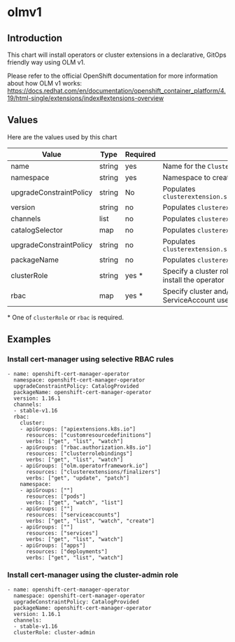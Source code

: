 # olmv1

## Introduction

This chart will install operators or cluster extensions in a declarative, GitOps friendly way using OLM v1.

Please refer to the official OpenShift documentation for more information about how OLM v1 works: https://docs.redhat.com/en/documentation/openshift_container_platform/4.19/html-single/extensions/index#extensions-overview

## Values

Here are the values used by this chart

| Value                     | Type    | Required  | Description                                                                                                 |
| -----------------------   | ------- | ----------| ----------------------------------------------------------------------------------------------------------- |
| name                      | string  | yes       | Name for the `ClusterExtension`                                                                               |
| namespace                 | string  | yes       | Namespace to create resources in                                                                            |
| upgradeConstraintPolicy   | string  | No        | Populates `clusterextension.spec.source.catalog.upgradeConstraintPolicy`                                    |
| version                   | string  | no        | Populates `clusterextension.spec.source.catalog.version`                                                    |
| channels                  | list    | no        | Populates `clusterextension.spec.source.catalog.channels`                                                   |
| catalogSelector           | map     | no        | Populates `clusterextension.spec.source.catalog.selector`                                                   |
| upgradeConstraintPolicy   | string  | no        | Populates `clusterextension.spec.source.catalog.upgradeConstraintPolicy`                                    |
| packageName               | string  | no        | Populates `clusterextension.spec.source.catalog.packageName`                                                |   
| clusterRole               | string  | yes *     | Specify a cluster role to assign to the ServiceAccount used to install the operator                         |  
| rbac                      | map     | yes *     | Specify cluster and/or namespace rbac rules to assign to the ServiceAccount used to install the operator    |  

\* One of `clusterRole` or `rbac` is required.

## Examples

### Install cert-manager using selective RBAC rules

```
- name: openshift-cert-manager-operator
  namespace: openshift-cert-manager-operator
  upgradeConstraintPolicy: CatalogProvided
  packageName: openshift-cert-manager-operator
  version: 1.16.1
  channels:
  - stable-v1.16
  rbac: 
    cluster:
    - apiGroups: ["apiextensions.k8s.io"]
      resources: ["customresourcedefinitions"]
      verbs: ["get", "list", "watch"]
    - apiGroups: ["rbac.authorization.k8s.io"]
      resources: ["clusterrolebindings"]
      verbs: ["get", "list", "watch"]
    - apiGroups: ["olm.operatorframework.io"]
      resources: ["clusterextensions/finalizers"]
      verbs: ["get", "update", "patch"]
    namespace:
    - apiGroups: [""]
      resources: ["pods"]
      verbs: ["get", "watch", "list"]
    - apiGroups: [""]
      resources: ["serviceaccounts"]
      verbs: ["get", "list", "watch", "create"]
    - apiGroups: [""]
      resources: ["services"]
      verbs: ["get", "list", "watch"]
    - apiGroups: ["apps"]
      resources: ["deployments"]
      verbs: ["get", "list", "watch"]
```

### Install cert-manager using the cluster-admin role

```
- name: openshift-cert-manager-operator
  namespace: openshift-cert-manager-operator
  upgradeConstraintPolicy: CatalogProvided
  packageName: openshift-cert-manager-operator
  version: 1.16.1
  channels:
  - stable-v1.16
  clusterRole: cluster-admin
```